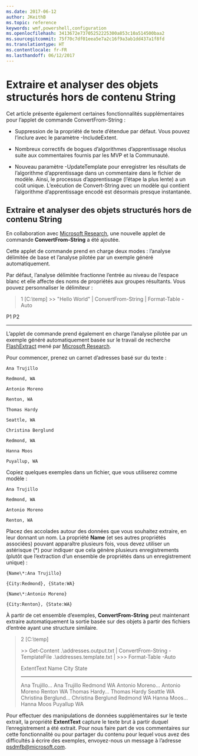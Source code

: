 ```yaml
---
ms.date: 2017-06-12
author: JKeithB
ms.topic: reference
keywords: wmf,powershell,configuration
ms.openlocfilehash: 3413672e73705252225300a853c10a514500baa2
ms.sourcegitcommit: 75f70c7df01eea5e7a2c16f9a3ab1dd437a1f8fd
ms.translationtype: HT
ms.contentlocale: fr-FR
ms.lasthandoff: 06/12/2017
---
```

<a id="extract-and-parse-structured-objects-out-of-string" class="xliff"></a>
# Extraire et analyser des objets structurés hors de contenu String
Cet article présente également certaines fonctionnalités supplémentaires pour l’applet de commande ConvertFrom-String :

-   Suppression de la propriété de texte d’étendue par défaut. Vous pouvez l’inclure avec le paramètre -IncludeExtent.

-   Nombreux correctifs de bogues d’algorithmes d’apprentissage résolus suite aux commentaires fournis par les MVP et la Communauté.

-   Nouveau paramètre -UpdateTemplate pour enregistrer les résultats de l’algorithme d’apprentissage dans un commentaire dans le fichier de modèle. Ainsi, le processus d’apprentissage (l’étape la plus lente) a un coût unique. L’exécution de Convert-String avec un modèle qui contient l’algorithme d’apprentissage encodé est désormais presque instantanée.


<a id="extract-and-parse-structured-objects-out-of-string-content" class="xliff"></a>
Extraire et analyser des objets structurés hors de contenu String
----------------------------------------------------------

En collaboration avec [Microsoft Research](http://research.microsoft.com/), une nouvelle applet de commande **ConvertFrom-String** a été ajoutée.

Cette applet de commande prend en charge deux modes : l’analyse délimitée de base et l’analyse pilotée par un exemple généré automatiquement.

Par défaut, l’analyse délimitée fractionne l’entrée au niveau de l’espace blanc et elle affecte des noms de propriétés aux groupes résultants. Vous pouvez personnaliser le délimiteur :

> 1 \[C:\\temp\] &gt;&gt; "Hello World" | ConvertFrom-String | Format-Table -Auto

P1    P2
--    --

L’applet de commande prend également en charge l’analyse pilotée par un exemple généré automatiquement basée sur le travail de recherche [FlashExtract](http://research.microsoft.com/en-us/um/people/sumitg/flashextract.html) mené par [Microsoft Research](http://research.microsoft.com).

Pour commencer, prenez un carnet d’adresses basé sur du texte :

    Ana Trujillo

    Redmond, WA

    Antonio Moreno

    Renton, WA

    Thomas Hardy

    Seattle, WA

    Christina Berglund

    Redmond, WA

    Hanna Moos

    Puyallup, WA

Copiez quelques exemples dans un fichier, que vous utiliserez comme modèle :

    Ana Trujillo

    Redmond, WA

    Antonio Moreno

    Renton, WA

   

Placez des accolades autour des données que vous souhaitez extraire, en leur donnant un nom. La propriété **Name** (et ses autres propriétés associées) pouvant apparaître plusieurs fois, vous devez utiliser un astérisque (\*) pour indiquer que cela génère plusieurs enregistrements (plutôt que l’extraction d’un ensemble de propriétés dans un enregistrement unique) :

    {Name\*:Ana Trujillo}

    {City:Redmond}, {State:WA}

    {Name\*:Antonio Moreno}

    {City:Renton}, {State:WA}

À partir de cet ensemble d’exemples, **ConvertFrom-String** peut maintenant extraire automatiquement la sortie basée sur des objets à partir des fichiers d’entrée ayant une structure similaire.

> 2 \[C:\\temp\]
>
> &gt;&gt; Get-Content .\\addresses.output.txt | ConvertFrom-String -TemplateFile .\\addresses.template.txt | &gt;&gt;&gt; Format-Table -Auto
>
> ExtentText                     Name               City     State
> ----------                     ----               ----     -----
> Ana Trujillo...                Ana Trujillo       Redmond  WA Antonio Moreno...              Antonio Moreno     Renton   WA Thomas Hardy...                Thomas Hardy       Seattle  WA Christina Berglund...          Christina Berglund Redmond  WA Hanna Moos...                  Hanna Moos         Puyallup WA

Pour effectuer des manipulations de données supplémentaires sur le texte extrait, la propriété **ExtentText** capture le texte brut à partir duquel l’enregistrement a été extrait. Pour nous faire part de vos commentaires sur cette fonctionnalité ou pour partager du contenu pour lequel vous avez des difficultés à écrire des exemples, envoyez-nous un message à l’adresse <psdmfb@microsoft.com>.

